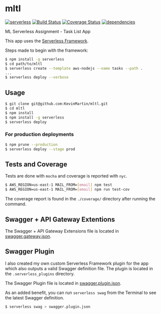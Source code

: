 # mltl
[![serverless](http://public.serverless.com/badges/v3.svg)](http://www.serverless.com)
[![Build Status](https://travis-ci.org/KevinMartin/mltl.svg?branch=master)](https://travis-ci.org/KevinMartin/mltl)
[![Coverage Status](https://coveralls.io/repos/github/KevinMartin/mltl/badge.svg?branch=master)](https://coveralls.io/github/KevinMartin/mltl?branch=master)
[![dependencies](https://david-dm.org/KevinMartin/mltl.svgg)](https://david-dm.org/KevinMartin/mltl)

ML Serverless Assignment - Task List App

This app uses the [Serverless Framework](https://serverless.com).

Steps made to begin with the framework:

```bash
$ npm install -g serverless
$ cd path/to/mltl
$ serverless create --template aws-nodejs --name tasks --path .
...
$ serverless deploy --verbose
```

## Usage
```bash
$ git clone git@github.com:KevinMartin/mltl.git
$ cd mltl
$ npm install
$ npm install -g serverless
$ serverless deploy
```

### For production deployments
```bash
$ npm prune --production
$ serverless deploy --stage prod
```

## Tests and Coverage
Tests are done with `mocha` and coverage is reported with `nyc`.

```bash
$ AWS_REGION=us-east-1 MAIL_FROM=[email] npm test
$ AWS_REGION=us-east-1 MAIL_FROM=[email] npm run test-cov
```

The coverage report is found in the `./coverage/` directory after running the command.

## Swagger + API Gateway Extentions
The Swagger + API Gateway Extensions file is located in [swagger.gateway.json](swagger.gateway.json).

## Swagger Plugin
I also created my own custom Serverless Framework plugin for the app which also outputs a valid Swagger definition file. The plugin is located in the `.serverless_plugins` directory.

The Swagger Plugin file is located in [swagger.plugin.json](swagger.plugin.json).

As an added benefit, you can run `serverless swag` from the Terminal to see the latest Swagger definition.

```bash
$ serverless swag > swagger.plugin.json
```
